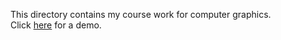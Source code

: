 This directory contains my course work for computer graphics. 
<br>Click <a href="https://mypages.valdosta.edu/graphics.html">here</a> for a demo.
